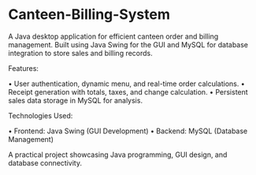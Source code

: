 # Canteen-Billing-System
A Java desktop application for efficient canteen order and billing management. Built using Java Swing for the GUI and MySQL for database integration to store sales and billing records.

Features:

• User authentication, dynamic menu, and real-time order calculations.
• Receipt generation with totals, taxes, and change calculation.
• Persistent sales data storage in MySQL for analysis.

Technologies Used:

• Frontend: Java Swing (GUI Development)
• Backend: MySQL (Database Management)

A practical project showcasing Java programming, GUI design, and database connectivity.

